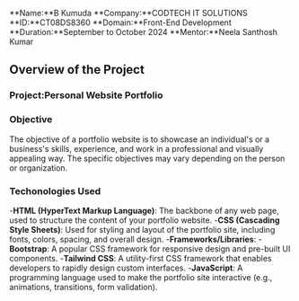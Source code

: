 **Name:**B Kumuda
**Company:**CODTECH IT SOLUTIONS
**ID:**CT08DS8360
**Domain:**Front-End Development
**Duration:**September to October 2024
**Mentor:**Neela Santhosh Kumar

## Overview of the Project 

### Project:Personal Website Portfolio

### Objective
The objective of a portfolio website is to showcase an individual's or a business's skills, experience, and work in a professional and visually appealing way. The specific objectives may vary depending on the person or organization.

### Techonologies Used
-**HTML (HyperText Markup Language)**: The backbone of any web page, used to structure the content of your portfolio website.
-**CSS (Cascading Style Sheets)**: Used for styling and layout of the portfolio site, including fonts, colors, spacing, and overall design.
-**Frameworks/Libraries**:
-**Bootstrap**: A popular CSS framework for responsive design and pre-built UI components.
-**Tailwind CSS**: A utility-first CSS framework that enables developers to rapidly design custom interfaces.
-**JavaScript**: A programming language used to make the portfolio site interactive (e.g., animations, transitions, form validation).






